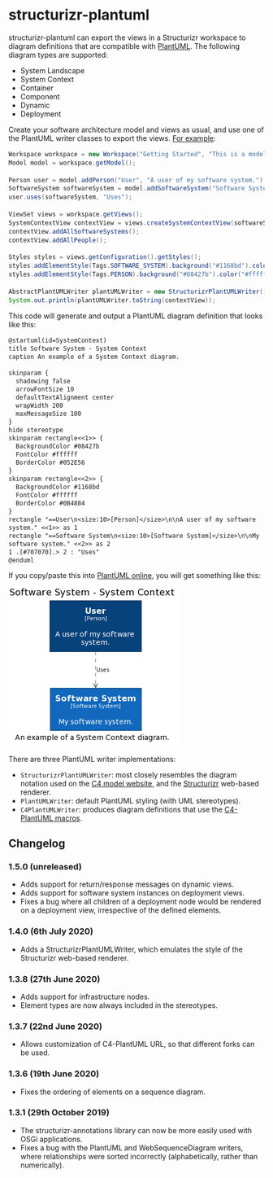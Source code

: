 # structurizr-plantuml

structurizr-plantuml can export the views in a Structurizr workspace to diagram definitions that are compatible with [PlantUML](http://www.plantuml.com). The following diagram types are supported:

- System Landscape
- System Context
- Container
- Component
- Dynamic
- Deployment

Create your software architecture model and views as usual, and use one of the PlantUML writer classes to export the views. [For example](https://github.com/structurizr/java-extensions/blob/master/structurizr-examples/src/com/structurizr/example/PlantUML.java):

```java
Workspace workspace = new Workspace("Getting Started", "This is a model of my software system.");
Model model = workspace.getModel();

Person user = model.addPerson("User", "A user of my software system.");
SoftwareSystem softwareSystem = model.addSoftwareSystem("Software System", "My software system.");
user.uses(softwareSystem, "Uses");

ViewSet views = workspace.getViews();
SystemContextView contextView = views.createSystemContextView(softwareSystem, "SystemContext", "An example of a System Context diagram.");
contextView.addAllSoftwareSystems();
contextView.addAllPeople();

Styles styles = views.getConfiguration().getStyles();
styles.addElementStyle(Tags.SOFTWARE_SYSTEM).background("#1168bd").color("#ffffff");
styles.addElementStyle(Tags.PERSON).background("#08427b").color("#ffffff").shape(Shape.Person);

AbstractPlantUMLWriter plantUMLWriter = new StructurizrPlantUMLWriter();
System.out.println(plantUMLWriter.toString(contextView));
```

This code will generate and output a PlantUML diagram definition that looks like this:

```
@startuml(id=SystemContext)
title Software System - System Context
caption An example of a System Context diagram.

skinparam {
  shadowing false
  arrowFontSize 10
  defaultTextAlignment center
  wrapWidth 200
  maxMessageSize 100
}
hide stereotype
skinparam rectangle<<1>> {
  BackgroundColor #08427b
  FontColor #ffffff
  BorderColor #052E56
}
skinparam rectangle<<2>> {
  BackgroundColor #1168bd
  FontColor #ffffff
  BorderColor #0B4884
}
rectangle "==User\n<size:10>[Person]</size>\n\nA user of my software system." <<1>> as 1
rectangle "==Software System\n<size:10>[Software System]</size>\n\nMy software system." <<2>> as 2
1 .[#707070].> 2 : "Uses"
@enduml
```

If you copy/paste this into [PlantUML online](http://www.plantuml.com/plantuml/), you will get something like this:

![An example PlantUML diagram](docs/images/getting-started.png)

There are three PlantUML writer implementations:

- `StructurizrPlantUMLWriter`: most closely resembles the diagram notation used on the [C4 model website](https://c4model.com), and the [Structurizr](https://structurizr.com) web-based renderer.
- `PlantUMLWriter`: default PlantUML styling (with UML stereotypes).
- `C4PlantUMLWriter`: produces diagram definitions that use the [C4-PlantUML macros](https://github.com/RicardoNiepel/C4-PlantUML).

## Changelog

### 1.5.0 (unreleased)

- Adds support for return/response messages on dynamic views.
- Adds support for software system instances on deployment views.
- Fixes a bug where all children of a deployment node would be rendered on a deployment view, irrespective of the defined elements.

### 1.4.0 (6th July 2020)

- Adds a StructurizrPlantUMLWriter, which emulates the style of the Structurizr web-based renderer.

### 1.3.8 (27th June 2020)

- Adds support for infrastructure nodes.
- Element types are now always included in the stereotypes.

### 1.3.7 (22nd June 2020)

- Allows customization of C4-PlantUML URL, so that different forks can be used.

### 1.3.6 (19th June 2020)

- Fixes the ordering of elements on a sequence diagram.

### 1.3.1 (29th October 2019)

- The structurizr-annotations library can now be more easily used with OSGi applications.
- Fixes a bug with the PlantUML and WebSequenceDiagram writers, where relationships were sorted incorrectly (alphabetically, rather than numerically).